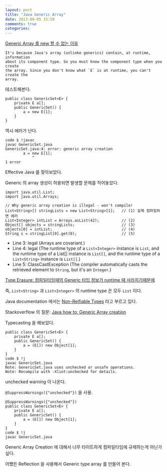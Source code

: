 ```yaml
---
layout: post
title: "Java Generic Array"
date: 2013-09-05 15:59
comments: true
categories: 
---
```

[Generic Array 를 new 할 수 없는 이유](http://stackoverflow.com/a/2931240)

    It's because Java's array (unlinke generics) contain, at runtime, information
    about its component type. So you must know the component type when you create
    the array. Since you don't know what `E` is at runtime, you can't create the
    array.

테스트해본다.

    public class GenericSet<E> {
        private E a[];
        public GenericSet() {
            a = new E[1];
        }
    }

역시 에러가 난다.

    code $ !javac
    javac GenericSet.java
    GenericSet.java:4: error: generic array creation
            a = new E[1];
                ^
    1 error

Effective Java 를 찾아보았다.

Generic 의 array 생성이 허용되면 발생할 문제를 적어놓았다.

    import java.util.List;
    import java.util.Arrays;

    // Why generic array creation is illegal - won't compile!
    List<String>[] stringLists = new List<String>[1];   // (1) 실제 컴파일하면 에러
    List<Integer> intList = Arrays.asList(42);          // (2)
    Object[] objects = stringLists;                     // (3)
    objects[0] = intList;                               // (4)
    String s = stringList[0].get(0);                    // (5)

- Line 3: legal (Arrays are covariant.)
- Line 4: legal (The runtime type of a `List<Integer>` instance is `List`, and the runtime type of a List<Integer>[] instance is `List[]`, and the runtime type of a `List<String>` instance is `List[]`.)
- Line 5: ClassCastException (The compiler automatically casts the retrieved element to `String`, but it's an `Integer`.)

[Type Erasure: 컴파일타임때의 Generic 타입 정보가 runtime 때 사라지기때문에](http://docs.oracle.com/javase/tutorial/java/generics/erasure.html)

즉, `List<String>` 과 `List<Integer>` 의 runtime type 은 모두 `List` 이다.

Java documentation 에서는 [Non-Reifiable Types](http://docs.oracle.com/javase/tutorial/java/generics/nonReifiableVarargsType.html#non-reifiable-types) 라고 부르고 있다.

Stackoverflow 의 질문: [Java how to: Generic Array creation](http://stackoverflow.com/questions/529085/java-how-to-generic-array-creation)

Typecasting 을 해보았다.

    public class GenericSet<E> {
        private E a[];
        public GenericSet() {
            a = (E[]) new Object[1];
        }
    }
    code $ !j
    javac GenericSet.java
    Note: GenericSet.java uses unchecked or unsafe operations.
    Note: Recompile with -Xlint:unchecked for details.

unchecked warning 이 나온다.

`@SuppressWarnings({"unchecked"})` 을 사용.

    @SuppressWarnings({"unchecked"})
    public class GenericSet<E> {
        private E a[];
        public GenericSet() {
            a = (E[]) new Object[1];
        }
    }
    code $ !j
    javac GenericSet.java

Generic Array Creation 에 대해서 너무 타이트하게 컴파일타임에 규제하는게 아닌가 싶다.

어쨌든 Reflection 을 사용해서 Generic type array 를 만들어 본다.
